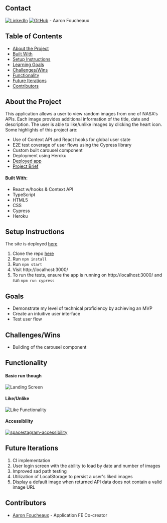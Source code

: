 ## Contact  

[![LinkedIn](https://img.shields.io/badge/-LinkedIn-black.svg?style=flat-square&logo=linkedin&colorB=555)](https://github.com/Afoucheaux) [![GitHub](https://img.shields.io/badge/GitHub-black.svg?&style=flat-square&logo=github&logoColor=white)](https://www.linkedin.com/in/aaron-foucheaux-891626207/) - Aaron Foucheaux

## Table of Contents

- [About the Project](#about-the-project)
- [Built With](#built-with)
- [Setup Instructions](#setup-instructions)
- [Learning Goals](#learning-goals)
- [Challenges/Wins](#challenges)
- [Functionality](#functionality)
- [Future Iterations](#future-iterations)
- [Contributors](#contributors)

## About the Project

This application allows a user to view random images from one of NASA's APIs. Each image provides additional information of the title, date and description. The user is able to like/unlike images by clicking the heart icon. Some highlights of this project are:

- Use of Context API and React hooks for global user state
- E2E test coverage of user flows using the Cypress library
- Custom built carousel component
- Deployment using Heroku
- [Deployed app](https://spacestagram-af.herokuapp.com/)
- [Project Brief](https://docs.google.com/document/d/1QlC6htA5SXEl3YruAOkJWj2-0W3w-n0UOzGuJ1EcktQ/edit#)

#### Built With:

- React w/hooks & Context API
- TypeScript
- HTML5
- CSS
- Cypress
- Heroku

## Setup Instructions

The site is deployed [here](https://spacestagram-af.herokuapp.com/)

1. Clone the repo [here](https://github.com/Afoucheaux/spacestagram_af)
2. Run `npm install`
3. Run `npm start`
4. Visit http://localhost:3000/
5. To run the tests, ensure the app is running on http://localhost:3000/ and run `npm run cypress`

## Goals

- Demonstrate my level of technical proficiency by achieving an MVP
- Create an intuitive user interface
- Test user flow

## Challenges/Wins

- Building of the carousel component

## Functionality

#### Basic run though
![Landing Screen](https://media.giphy.com/media/eBqI2nPuGTSjJ3ZWHN/giphy.gif?cid=790b761194716abd8a87a318ea06bb24dd6d79e2302d1604&rid=giphy.gif&ct=g)

#### Like/Unlike
![Like Functionality](https://media.giphy.com/media/LvLNtw6qTSEvdiVact/giphy.gif?cid=790b761176076af8b469a2fbb546b06d835e9974a1a846fd&rid=giphy.gif&ct=g)

#### Accessibility
<a href="https://ibb.co/dDwvcYC"><img src="https://i.ibb.co/Hqfy28w/spacestagram-accessibility.png" alt="spacestagram-accessibility" border="0"></a>

## Future Iterations

1. CI implementation
2. User login screen with the ability to load by date and number of images
3. Improved sad path testing
4. Utilization of LocalStorage to persist a user's liked images
5. Display a default image when returned API data does not contain a valid image URL

## Contributors

* [Aaron Foucheaux](https://github.com/Afoucheaux) - Application FE Co-creator
